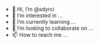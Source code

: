 - 👋 Hi, I’m @sdyrci
- 👀 I’m interested in ...
- 🌱 I’m currently learning ...
- 💞️ I’m looking to collaborate on ...
- 📫 How to reach me ...

<!---
sdyrci/sdyrci is a ✨ special ✨ repository because its `README.md` (this file) appears on your GitHub profile.
You can click the Preview link to take a look at your changes.
--->
